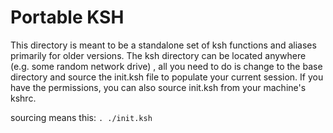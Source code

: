 # Portable KSH
This directory is meant to be a standalone set of ksh functions and aliases primarily for older versions. The ksh directory can be located anywhere (e.g. some random network drive) , all you need to do is change to the base directory and source the init.ksh file to populate your current session. If you have the permissions, you can also source init.ksh from your machine's kshrc.   

sourcing means this: `. ./init.ksh`
